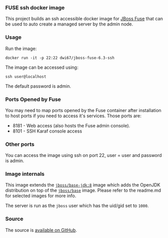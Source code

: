 ### FUSE ssh docker image

This project builds an ssh accessible docker image for [JBoss Fuse](http://www.jboss.org/products/fuse/overview/) that can be used to auto create a managed server by the admin node.

### Usage

Run the image:

    docker run -it -p 22:22 dwi67/jboss-fuse-6.3-ssh

The image can be accessed using:

    ssh user@localhost
    
The default password is admin.

### Ports Opened by Fuse

You may need to map ports opened by the Fuse container after installation to host ports if you need to access it's services.
Those ports are:

* 8181 - Web access (also hosts the Fuse admin console).
* 8101 - SSH Karaf console access

### Other ports

You can access the image using ssh on port 22, user = user and password is admin.

### Image internals

This image extends the [`jboss/base-jdk:8`](https://github.com/JBoss-Dockerfiles/base-jdk/tree/jdk8) image which adds the OpenJDK distribution on top of the [`jboss/base`](https://github.com/JBoss-Dockerfiles/base) image. Please refer to the readme.md for selected images for more info.

The server is run as the `jboss` user which has the uid/gid set to `1000`.

### Source

The source is [available on GitHub](https://github.com/dwi67/docker-jboss-fuse-6.3-ssh).


